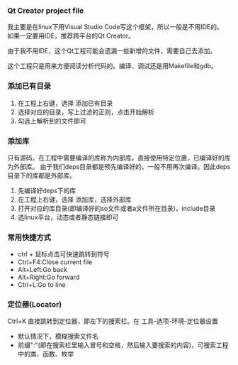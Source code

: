 ### Qt Creator project file

我主要是在linux下用Visual Studio Code写这个框架，所以一般是不用IDE的。
如果一定要用IDE，推荐跨平台的Qt Creator。

由于我不用IDE，这个Qt工程可能会遗漏一些新增的文件，需要自己去添加。

这个工程只是用来方便阅读分析代码的。编译、调试还是用Makefile和gdb。


### 添加已有目录
1. 在工程上右键，选择 添加已有目录
2. 选择对应的目录，写上过滤的正则，点击开始解析
3. 勾选上解析到的文件即可

### 添加库
只有源码，在工程中需要编译的库称为内部库。直接使用特定位置，已编译好的库为外部库。
由于我们deps目录都是预先编译好的，一般不用再次编译。因此deps目录下的库都是外部库。

1. 先编译好deps下的库
2. 在工程上右键，选择 添加库，选择外部库
3. 打开对应的库目录(即编译好的so文件或者a文件所在目录)，include目录
4. 选linux平台，动态或者静态链接即可

### 常用快捷方式
* ctrl + 鼠标点击可快速跳转到符号
* Ctrl+F4:Close current file
* Alt+Left:Go back
* Alt+Right:Go forward
* Ctrl+L:Go to line

### 定位器(Locator)
Ctrl+K 直接跳转到定位器，即左下的搜索栏。在 工具-选项-环境-定位器设置

* 默认情况下，模糊搜索文件名
* 前缀":"(即在搜索栏里输入冒号和空格，然后输入要搜索的内容)，可搜索工程中的类、函数、枚举